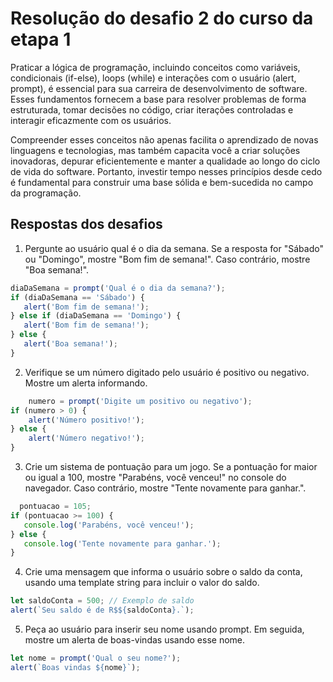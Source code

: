 # Resolução do desafio 2 do curso da etapa 1
Praticar a lógica de programação, incluindo conceitos como variáveis, condicionais (if-else), loops (while) e interações com o usuário (alert, prompt), é essencial para sua carreira de desenvolvimento de software. Esses fundamentos fornecem a base para resolver problemas de forma estruturada, tomar decisões no código, criar iterações controladas e interagir eficazmente com os usuários.

Compreender esses conceitos não apenas facilita o aprendizado de novas linguagens e tecnologias, mas também capacita você a criar soluções inovadoras, depurar eficientemente e manter a qualidade ao longo do ciclo de vida do software. Portanto, investir tempo nesses princípios desde cedo é fundamental para construir uma base sólida e bem-sucedida no campo da programação.

## Respostas dos desafios

1. Pergunte ao usuário qual é o dia da semana. Se a resposta for "Sábado" ou "Domingo", mostre "Bom fim de semana!". Caso contrário, mostre "Boa semana!".
 ```javascript
diaDaSemana = prompt('Qual é o dia da semana?');
if (diaDaSemana == 'Sábado') {
    alert('Bom fim de semana!');
} else if (diaDaSemana == 'Domingo') {
    alert('Bom fim de semana!');
} else {
    alert('Boa semana!');
}
```
2. Verifique se um número digitado pelo usuário é positivo ou negativo. Mostre um alerta informando.
```javascript
    numero = prompt('Digite um positivo ou negativo');
if (numero > 0) {
    alert('Número positivo!');
} else {
    alert('Número negativo!');
}
```
3. Crie um sistema de pontuação para um jogo. Se a pontuação for maior ou igual a 100, mostre "Parabéns, você venceu!" no console do navegador. Caso contrário, mostre "Tente novamente para ganhar.".
 ```javascript
   pontuacao = 105;
if (pontuacao >= 100) {
    console.log('Parabéns, você venceu!');
} else {
    console.log('Tente novamente para ganhar.');
}
```
4. Crie uma mensagem que informa o usuário sobre o saldo da conta, usando uma template string para incluir o valor do saldo.
 ```javascript
let saldoConta = 500; // Exemplo de saldo
alert(`Seu saldo é de R$${saldoConta}.`);
```
5. Peça ao usuário para inserir seu nome usando prompt. Em seguida, mostre um alerta de boas-vindas usando esse nome.
 ```javascript
let nome = prompt('Qual o seu nome?');
alert(`Boas vindas ${nome}`);
```
